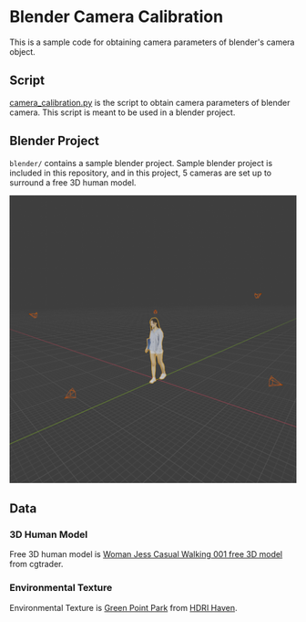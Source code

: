 # Blender Camera Calibration

This is a sample code for obtaining camera parameters of blender's camera object. 
## Script

[camera_calibration.py](./camera_calibration.py) is the script to obtain camera parameters of blender camera. This script is meant to be used in a blender project.

## Blender Project

`blender/` contains a sample blender project. Sample blender project is included in this repository, and in this project, 5 cameras are set up to surround a free 3D human model.

![camera_setup](./camera_setup.png)

## Data

### 3D Human Model

Free 3D human model is [Woman Jess Casual Walking 001 free 3D model](https://www.cgtrader.com/free-3d-models/character/woman/woman-jess-casual-walking-001) from cgtrader.

### Environmental Texture

Environmental Texture is [Green Point Park](https://hdrihaven.com/hdri/?h=green_point_park) from [HDRI Haven](https://hdrihaven.com/).